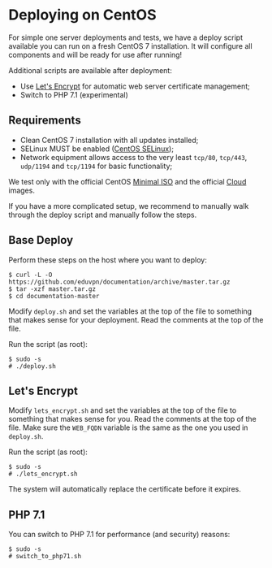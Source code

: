 # Deploying on CentOS

For simple one server deployments and tests, we have a deploy script available 
you can run on a fresh CentOS 7 installation. It will configure all components 
and will be ready for use after running!

Additional scripts are available after deployment:

* Use [Let's Encrypt](https://letsencrypt.org/) for automatic web server 
  certificate management;
* Switch to PHP 7.1 (experimental)

## Requirements

* Clean CentOS 7 installation with all updates installed;
* SELinux MUST be enabled 
  ([CentOS SELinux](https://wiki.centos.org/HowTos/SELinux));
* Network equipment allows access to the very least `tcp/80`, `tcp/443`, 
  `udp/1194` and `tcp/1194` for basic functionality;

We test only with the official CentOS 
[Minimal ISO](https://centos.org/download/) and the official 
[Cloud](https://wiki.centos.org/Download) images.

If you have a more complicated setup, we recommend to manually walk through 
the deploy script and manually follow the steps.

## Base Deploy

Perform these steps on the host where you want to deploy:

    $ curl -L -O https://github.com/eduvpn/documentation/archive/master.tar.gz
    $ tar -xzf master.tar.gz
    $ cd documentation-master

Modify `deploy.sh` and set the variables at the top of the file to something 
that makes sense for your deployment. Read the comments at the top of the file. 

Run the script (as root):

    $ sudo -s
    # ./deploy.sh

## Let's Encrypt

Modify `lets_encrypt.sh` and set the variables at the top of the file to 
something that makes sense for you. Read the comments at the top of the file. 
Make sure the `WEB_FQDN` variable is the same as the one you used in 
`deploy.sh`.

Run the script (as root):

    $ sudo -s
    # ./lets_encrypt.sh

The system will automatically replace the certificate before it expires.

## PHP 7.1

You can switch to PHP 7.1 for performance (and security) reasons:

    $ sudo -s
    # switch_to_php71.sh
